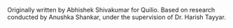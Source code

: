 Originally written by Abhishek Shivakumar for Quilio.
Based on research conducted by Anushka Shankar, under the supervision of Dr. Harish Tayyar.